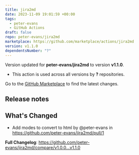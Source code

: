 ```yaml
---
title: jira2md
date: 2023-11-09 19:01:59 +00:00
tags:
  - peter-evans
  - GitHub Actions
draft: false
repo: peter-evans/jira2md
marketplace: https://github.com/marketplace/actions/jira2md
version: v1.1.0
dependentsNumber: "?"
---
```



Version updated for **peter-evans/jira2md** to version **v1.1.0**.
- This action is used across all versions by **?** repositories.

Go to the [GitHub Marketplace](https://github.com/marketplace/actions/jira2md) to find the latest changes.

## Release notes

## What's Changed
* Add modes to convert to html by @peter-evans in https://github.com/peter-evans/jira2md/pull/1

**Full Changelog**: https://github.com/peter-evans/jira2md/compare/v1.0.0...v1.1.0
